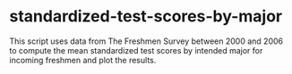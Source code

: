 # standardized-test-scores-by-major
This script uses data from The Freshmen Survey between 2000 and 2006 to compute the mean standardized test scores by intended major for incoming freshmen and plot the results.
